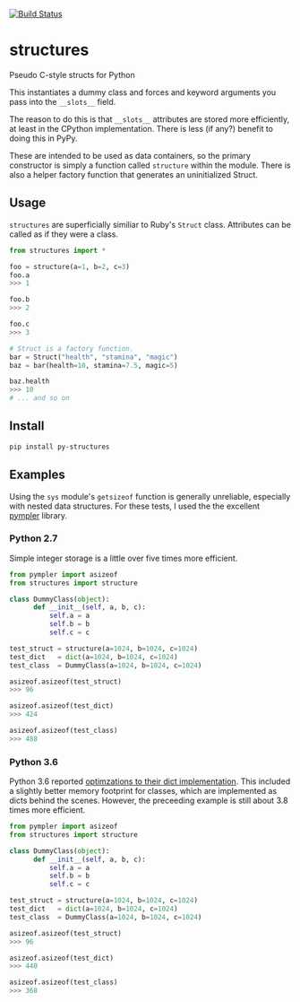 [![Build Status](https://travis-ci.org/bholten/structures.svg?branch=master)](https://travis-ci.org/bholten/structures)

# structures
Pseudo C-style structs for Python

This instantiates a dummy class and forces and keyword arguments you
pass into the `__slots__` field.

The reason to do this is that `__slots__` attributes are stored more
efficiently, at least in the CPython implementation. There is less (if
any?) benefit to doing this in PyPy.

These are intended to be used as data containers, so the primary
constructor is simply a function called `structure` within the
module. There is also a helper factory function that generates an 
uninitialized Struct.

## Usage
`structures` are superficially similiar to Ruby's `Struct` class.
Attributes can be called as if they were a class.

```python
from structures import *

foo = structure(a=1, b=2, c=3)
foo.a
>>> 1

foo.b
>>> 2

foo.c
>>> 3

# Struct is a factory function.
bar = Struct("health", "stamina", "magic")
baz = bar(health=10, stamina=7.5, magic=5)

baz.health
>>> 10
# ... and so on

```

## Install
```bash
pip install py-structures
```

## Examples
Using the `sys` module's `getsizeof` function is generally unreliable,
especially with nested data structures. For these tests, I used the
the excellent [pympler](https://pythonhosted.org/Pympler/) library.

### Python 2.7
Simple integer storage is a little over five times more efficient.

```python
from pympler import asizeof
from structures import structure

class DummyClass(object):
      def __init__(self, a, b, c):
          self.a = a
          self.b = b
          self.c = c

test_struct = structure(a=1024, b=1024, c=1024)
test_dict   = dict(a=1024, b=1024, c=1024)
test_class  = DummyClass(a=1024, b=1024, c=1024)

asizeof.asizeof(test_struct)
>>> 96

asizeof.asizeof(test_dict)
>>> 424

asizeof.asizeof(test_class)
>>> 488
```

### Python 3.6
Python 3.6 reported [optimzations to their dict
implementation](https://docs.python.org/3/whatsnew/3.6.html). This
included a slightly better memory footprint for classes, which are
implemented as dicts behind the scenes. However, the preceeding
example is still about 3.8 times more efficient.

```python
from pympler import asizeof
from structures import structure

class DummyClass(object):
      def __init__(self, a, b, c):
          self.a = a
          self.b = b
          self.c = c

test_struct = structure(a=1024, b=1024, c=1024)
test_dict   = dict(a=1024, b=1024, c=1024)
test_class  = DummyClass(a=1024, b=1024, c=1024)

asizeof.asizeof(test_struct)
>>> 96

asizeof.asizeof(test_dict)
>>> 440

asizeof.asizeof(test_class)
>>> 368
```
